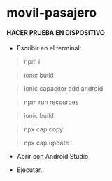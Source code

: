 # movil-pasajero

#### HACER PRUEBA EN DISPOSITIVO

 - Escribir en el terminal:

  > npm i
  
  > ionic build
  
  > ionic capacitor add android
  
  > npm run resources
  
  > ionic build
  
  > npx cap copy
  
  > npx cap update
  
  - Abrir con Android Studio
  
  - Ejecutar.

